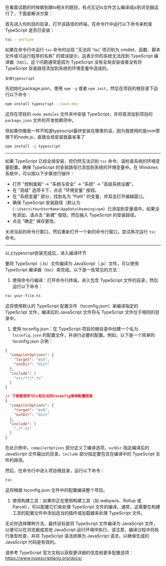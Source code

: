 在看面试题的时候做到跟ts相关的题目，有点忘记ts文件怎么编译成js到浏览器运行了，下面是解决方案：

首先进入你的目的目录，打开该路径的终端，在命令行中运行以下命令来检查 TypeScript 是否已安装：

```bash
tsc --version
```

如果在命令行中运行 `tsc` 命令时出现 "无法将 'tsc' 项识别为 cmdlet、函数、脚本文件或可运行程序的名称" 的错误提示，这表示你的系统无法找到 TypeScript 编译器（tsc）。这个问题通常是因为 TypeScript 没有全局安装或者没有将 TypeScript 安装路径添加到系统的环境变量中造成的。

`安装typescript`

先初始化package.json，使用 `npm -y` 或者 `npm init`，然后在项目的根目录下运行以下命令：

```bash
npm install typescript --save-dev
```

这将在项目的 `node_modules` 文件夹中安装 TypeScript，并将其添加到项目的 `package.json` 文件的开发依赖项中。

但如果你像我一样不知道typescript最终安装在哪里的话，因为我使用的是nvm管理下的node.js，直接全局安装就最省事了

```bash
npm install -g typescript
```

---

如果 TypeScript 已经全局安装，但仍然无法识别 `tsc` 命令，请检查系统的环境变量配置。确保 TypeScript 的安装路径已添加到系统的环境变量中。在 Windows 系统中，可以按以下步骤进行操作：

- 打开 "控制面板" -> "系统与安全" -> "系统" -> "高级系统设置"。
- 在 "高级" 选项卡下，点击 "环境变量" 按钮。
- 在 "系统变量" 部分，找到名为 "Path" 的变量，并双击打开编辑窗口。
- 确保 TypeScript 安装路径（默认为 `C:\Users\YourUserName\AppData\Roaming\npm`）已添加到变量值中。如果没有添加，请点击 "新建" 按钮，然后输入 TypeScript 的安装路径。
- 点击 "确定" 保存更改。

关闭当前的命令行窗口，然后重新打开一个新的命令行窗口，尝试再次运行 `tsc` 命令。

---

以上typescript安装完成后，进入编译环节

要将 TypeScript（.ts）文件编译为 JavaScript（.js）文件，可以使用 TypeScript 编译器（tsc）来完成。以下是一些常见的方法：

1. 使用命令行编译：打开命令行终端，进入包含 TypeScript 文件的目录，然后运行以下命令：

```bash
tsc your-file.ts
```

这将使用默认的 TypeScript 配置文件（tsconfig.json）来编译指定的 TypeScript 文件。编译后的 JavaScript 文件将与 TypeScript 文件位于相同的目录中。

1. 使用 tsconfig.json：在 TypeScript 项目的根目录中创建一个名为 `tsconfig.json` 的配置文件，并进行必要的配置。例如，以下是一个简单的 tsconfig.json 示例：

```json
{
  "compilerOptions": {
    "target": "es5",
    "outDir": "dist"
  },
  "include": [
    "src/**/*.ts"
  ]
}

// 下面是我学习ts知识点的tsconfig简单配置信息
{
  "compilerOptions": {
    "target": "es6",
    "outDir": "dist"
  },
  "include": [
    "./*.ts"
  ]
}
```

在此示例中，`compilerOptions` 部分定义了编译选项，`outDir` 指定编译后的 JavaScript 文件输出的目录。`include` 部分指定要包含在编译中的 TypeScript 文件的路径。

然后，在命令行中进入项目根目录，运行以下命令：

```bash
tsc
```

这将根据 tsconfig.json 文件中的配置编译整个项目。

1. 使用构建工具：如果你正在使用构建工具（如 webpack、Rollup 或 Parcel），可以配置它们来处理 TypeScript 文件的编译。通常，这需要在构建工具的配置文件中添加适当的插件或加载器来处理 TypeScript 文件。

无论你选择哪种方法，最终目标是将 TypeScript 文件编译为 JavaScript 文件，以便可以在浏览器或其他 JavaScript 运行环境中执行。请注意，编译过程中将执行类型检查，并将 TypeScript 语法转换为 JavaScript 语法，以确保生成的 JavaScript 代码是有效的。

请参考 TypeScript 官方文档以获取更详细的信息和更多配置选项：https://www.typescriptlang.org/docs/